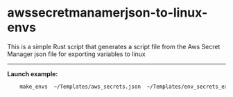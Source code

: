 # awssecretmanamerjson-to-linux-envs

This is a simple Rust script that generates a script file from the Aws Secret Manager json file for exporting variables to linux

---

**Launch example:**
```bash
    make_envs  ~/Templates/aws_secrets.json  ~/Templates/env_secrets_export.sh
```